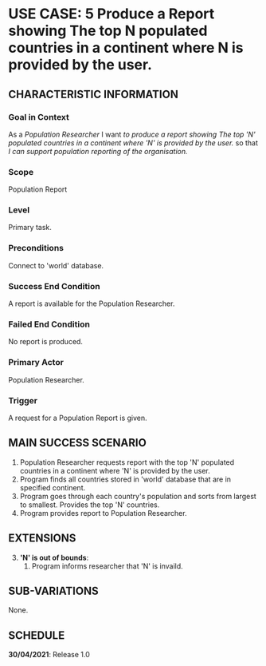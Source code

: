 # USE CASE: 5 Produce a Report showing The top N populated countries in a continent where N is provided by the user.

## CHARACTERISTIC INFORMATION

### Goal in Context

As a *Population  Researcher* I want *to produce a report showing The top 'N' populated countries in a continent where 'N' is provided by the user.* so that *I can support population reporting of the organisation.*

### Scope

Population Report

### Level

Primary task.

### Preconditions

Connect to 'world' database.

### Success End Condition

A report is available for the Population Researcher.

### Failed End Condition

No report is produced.

### Primary Actor

Population Researcher.

### Trigger

A request for a Population Report is given.

## MAIN SUCCESS SCENARIO

1. Population Researcher requests report with the top 'N' populated countries in a continent where 'N' is provided by the user.
2. Program finds all countries stored in 'world' database that are in specified continent.
3. Program goes through each country's population and sorts from largest to smallest. Provides the top 'N' countries.
4. Program provides report to Population Researcher.

## EXTENSIONS

3. **'N' is out of bounds**:
    1. Program informs researcher that 'N' is invaild.

## SUB-VARIATIONS

None.

## SCHEDULE

**30/04/2021**: Release 1.0